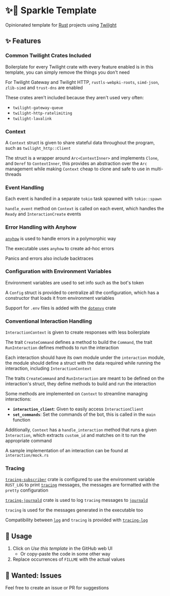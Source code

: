 # ✨📄 Sparkle Template

Opinionated template for [Rust](https://www.rust-lang.org) projects using [Twilight](https://api.twilight.rs)

## ✨ Features

### Common Twilight Crates Included

Boilerplate for every Twilight crate with every feature enabled is in this template, you can simply remove the things
you don't need

For Twilight Gateway and Twilight HTTP, `rustls-webpki-roots`, `simd-json`, `zlib-simd` and `trust-dns` are enabled

These crates aren't included because they aren't used very often:

- `twilight-gateway-queue`
- `twilight-http-ratelimiting`
- `twilight-lavalink`

### Context

A `Context` struct is given to share stateful data throughout the program, such as `twilight_http::Client`

The struct is a wrapper around `Arc<ContextInner>` and implements `Clone`, and `Deref` to `ContextInner`, this provides
an abstraction over the `Arc` management while making `Context` cheap to clone and safe to use in multi-threads

### Event Handling

Each event is handled in a separate `tokio` task spawned with `tokio::spawn`

`handle_event` method on `Context` is called on each event, which handles the `Ready` and `InteractionCreate` events

### Error Handling with Anyhow

[`anyhow`](https://docs.rs/anyhow) is used to handle errors in a polymorphic way

The executable uses `anyhow` to create ad-hoc errors

Panics and errors also include backtraces

### Configuration with Environment Variables

Environment variables are used to set info such as the bot's token

A `Config` struct is provided to centralize all the configuration, which has a constructor that loads it from
environment variables

Support for `.env` files is added with the [`dotenvy`](https://docs.rs/dotenvy) crate

### Conventional Interaction Handling

`InteractionContext` is given to create responses with less boilerplate

The trait `CreateCommand` defines a method to build the `Command`, the trait `RunInteraction` defines methods to run the
interaction

Each interaction should have its own module under the `interaction` module, the module should define a struct with the
data required while running the interaction, including `InteractionContext`

The traits `CreateCommand` and `RunInteraction` are meant to be defined on the interaction's struct, they define methods
to build and run the interaction

Some methods are implemented on `Context` to streamline managing interactions:

- **`interaction_client`**: Given to easily access `InteractionClient`
- **`set_commands`**: Set the commands of the bot, this is called in the `main` function

Additionally, `Context` has a `handle_interaction` method that runs a given `Interaction`, which extracts `custom_id`
and matches on it to run the appropriate command

A sample implementation of an interaction can be found at `interaction/mock.rs`

### Tracing

[`tracing-subscriber`](https://docs.rs/tracing-subscriber) crate is configured to use the environment
variable `RUST_LOG` to print [`tracing`](https://docs.rs/tracing) messages, the messages are formatted with the `pretty`
configuration

[`tracing-journald`](https://docs.rs/tracing-journald) crate is used to log `tracing` messages
to [`journald`](https://www.freedesktop.org/software/systemd/man/latest/systemd-journald)

`tracing` is used for the messages generated in the executable too

Compatibility between [`log`](https://docs.rs/log) and `tracing` is provided
with [`tracing-log`](https://docs.rs/tracing-log)

## 🤔 Usage

1. Click on _Use this template_ in the GitHub web UI
   - Or copy-paste the code in some other way
2. Replace occurrences of `FILLME` with the actual values

## 🙋 Wanted: Issues

Feel free to create an issue or PR for suggestions

